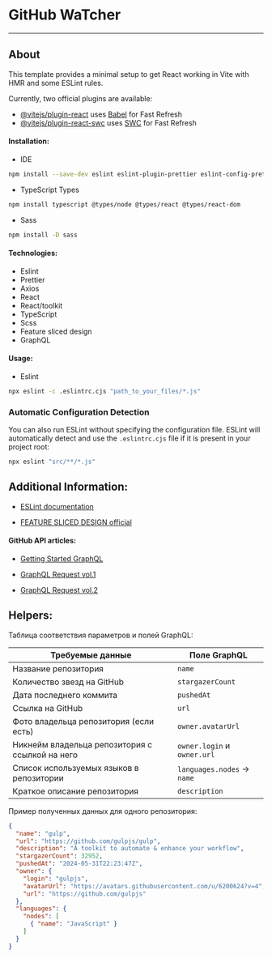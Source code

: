 # GitHub WaTcher
___

## About

This template provides a minimal setup to get React working in Vite with HMR and some ESLint rules.

Currently, two official plugins are available:

- [@vitejs/plugin-react](https://github.com/vitejs/vite-plugin-react/blob/main/packages/plugin-react/README.md) uses [Babel](https://babeljs.io/) for Fast Refresh
- [@vitejs/plugin-react-swc](https://github.com/vitejs/vite-plugin-react-swc) uses [SWC](https://swc.rs/) for Fast Refresh

#### Installation:

- IDE
```bash
npm install --save-dev eslint eslint-plugin-prettier eslint-config-prettier prettier eslint-plugin-react
```
- TypeScript Types
```bash
npm install typescript @types/node @types/react @types/react-dom
```
- Sass
```bash
npm install -D sass
```

#### Technologies:

- Eslint
- Prettier
- Axios
- React
- React/toolkit
- TypeScript
- Scss
- Feature sliced design
- GraphQL

#### Usage:

- Eslint
```bash
npx eslint -c .eslintrc.cjs "path_to_your_files/*.js"
```

### Automatic Configuration Detection

You can also run ESLint without specifying the configuration file. ESLint will automatically detect and use the `.eslintrc.cjs` file if it is present in your project root:

```bash
npx eslint "src/**/*.js"
```

## Additional Information:

- [ESLint documentation](https://eslint.org/docs/user-guide/getting-started)

- [FEATURE SLICED DESIGN official](https://feature-sliced.design)


#### GitHub API articles:

- [Getting Started GraphQL](https://www.robinwieruch.de/getting-started-github-graphql-api/)

- [GraphQL Request vol.1](https://habr.com/ru/articles/569556/)

- [GraphQL Request vol.2](https://habr.com/ru/articles/569560/)

## Helpers:


Таблица соответствия параметров и полей GraphQL:

| Требуемые данные                                  | Поле GraphQL                     |
|---------------------------------------------------|----------------------------------|
| Название репозитория                              | `name`                           |
| Количество звезд на GitHub                        | `stargazerCount`                 |
| Дата последнего коммита                           | `pushedAt`                       |
| Ссылка на GitHub                                  | `url`                            |
| Фото владельца репозитория (если есть)            | `owner.avatarUrl`                |
| Никнейм владельца репозитория с ссылкой на него   | `owner.login` и `owner.url`      |
| Список используемых языков в репозитории          | `languages.nodes` -> `name`      |
| Краткое описание репозитория                      | `description`                    |

Пример полученных данных для одного репозитория:
```json
{
  "name": "gulp",
  "url": "https://github.com/gulpjs/gulp",
  "description": "A toolkit to automate & enhance your workflow",
  "stargazerCount": 32952,
  "pushedAt": "2024-05-31T22:23:47Z",
  "owner": {
    "login": "gulpjs",
    "avatarUrl": "https://avatars.githubusercontent.com/u/6200624?v=4",
    "url": "https://github.com/gulpjs"
  },
  "languages": {
    "nodes": [
      { "name": "JavaScript" }
    ]
  }
}
```
